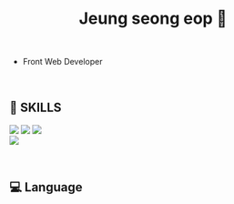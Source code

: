 <h1 align="center"> Jeung seong eop 🤪 </h1>

<br/>

- Front Web Developer   


<br/>


## 🤪 SKILLS 

<p>
<img src="https://img.shields.io/badge/react-stack-green"/>    
<img src="https://img.shields.io/badge/MySQL-4479A1?style=flat-square&logo=react&logoColor=black"/>
<img src="https://img.shields.io/badge/Django-092E20?style=flat-square&logo=Django&logoColor=black"/>
  
<br>
<img src="https://img.shields.io/badge/Git-F05032?style=flat-square&logo=Git&logoColor=black"/>


</p>
<br/>

## 💻 Language 
<br/>
